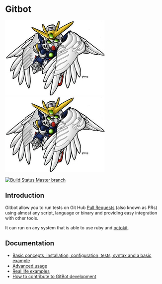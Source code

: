 # Gitbot

![GUNDAM image](doc/gundam.jpg)
![GUNDAM image](doc/gundam.jpg)

[![Build Status Master branch](https://travis-ci.org/openSUSE/gitbot.svg?branch=master)](https://travis-ci.org/openSUSE/gitbot)

## Introduction

Gitbot allow you to run tests on Git Hub [Pull Requests](https://help.github.com/articles/about-pull-requests/) (also known as PRs) using almost any script, language or binary and providing easy integration with other tools.

It can run on any system that is able to use ruby and [octokit](https://github.com/octokit/octokit.rb).

## Documentation

* [Basic concepts, installation, configuration, tests, syntax and a basic example](doc/BASICS.md)
* [Advanced usage](doc/ADVANCED.md)
* [Real life examples](doc/REAL_EXAMPLES.md)
* [How to contribute to GitBot development](doc/CONTRIBUTING.md)
